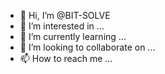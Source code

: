 - 👋 Hi, I’m @BIT-SOLVE
- 👀 I’m interested in ...
- 🌱 I’m currently learning ...
- 💞️ I’m looking to collaborate on ...
- 📫 How to reach me ...

<!---
BIT-SOLVE/BIT-SOLVE is a ✨ special ✨ repository because its `README.md` (this file) appears on your GitHub profile.
You can click the Preview link to take a look at your changes.
--->
